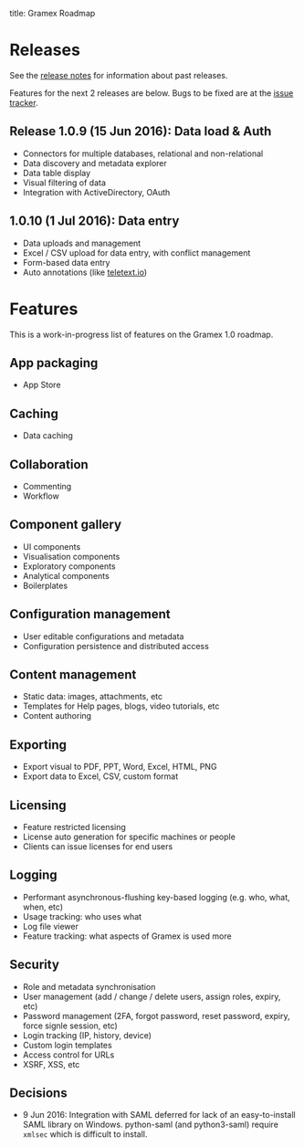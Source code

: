 title: Gramex Roadmap

# Releases

See the [release notes](https://learn.gramener.com/gramex/history.html) for
information about past releases.

Features for the next 2 releases are below. Bugs to be fixed are at the
[issue tracker](http://code.gramener.com/s.anand/gramex/issues).


## Release 1.0.9 (15 Jun 2016): Data load & Auth

- Connectors for multiple databases, relational and non-relational
- Data discovery and metadata explorer
- Data table display
- Visual filtering of data
- Integration with ActiveDirectory, OAuth

## 1.0.10 (1 Jul 2016): Data entry

- Data uploads and management
- Excel / CSV upload for data entry, with conflict management
- Form-based data entry
- Auto annotations (like [teletext.io](https://teletext.io/help/get-started))

# Features

This is a work-in-progress list of features on the Gramex 1.0 roadmap.

## App packaging

- App Store

## Caching

- Data caching

## Collaboration

- Commenting
- Workflow

## Component gallery

- UI components
- Visualisation components
- Exploratory components
- Analytical components
- Boilerplates

## Configuration management

- User editable configurations and metadata
- Configuration persistence and distributed access

## Content management

- Static data: images, attachments, etc
- Templates for Help pages, blogs, video tutorials, etc
- Content authoring

## Exporting

- Export visual to PDF, PPT, Word, Excel, HTML, PNG
- Export data to Excel, CSV, custom format

## Licensing

- Feature restricted licensing
- License auto generation for specific machines or people
- Clients can issue licenses for end users

## Logging

- Performant asynchronous-flushing key-based logging (e.g. who, what, when, etc)
- Usage tracking: who uses what
- Log file viewer
- Feature tracking: what aspects of Gramex is used more

## Security

- Role and metadata synchronisation
- User management (add / change / delete users, assign roles, expiry, etc)
- Password management (2FA, forgot password, reset password, expiry, force signle session, etc)
- Login tracking (IP, history, device)
- Custom login templates
- Access control for URLs
- XSRF, XSS, etc


## Decisions

- 9 Jun 2016: Integration with SAML deferred for lack of an easy-to-install SAML
  library on Windows. python-saml (and python3-saml) require `xmlsec` which is
  difficult to install.
